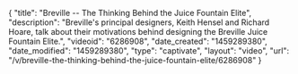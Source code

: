 {
    "title": "Breville -- The Thinking Behind the Juice Fountain Elite",
    "description": "Breville's principal designers, Keith Hensel and Richard Hoare, talk about their motivations behind designing the Breville Juice Fountain Elite.",
    "videoid": "6286908",
    "date_created": "1459289380",
    "date_modified": "1459289380",
    "type": "captivate",
    "layout": "video",
    "url": "\/v\/breville-the-thinking-behind-the-juice-fountain-elite\/6286908"
}